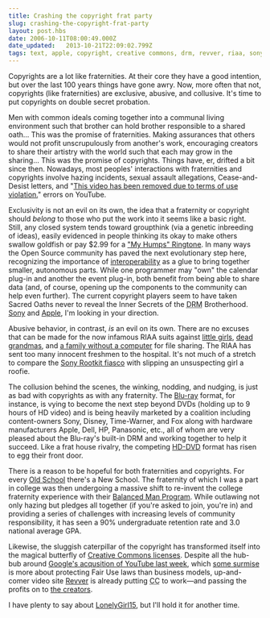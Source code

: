 ```yaml
---
title: Crashing the copyright frat party
slug: crashing-the-copyright-frat-party
layout: post.hbs
date: 2006-10-11T08:00:49.000Z
date_updated:   2013-10-21T22:09:02.799Z
tags: text, apple, copyright, creative commons, drm, revver, riaa, sony, youtube
---
```


Copyrights are a lot like fraternities. At their core they have a good intention, but over the last 100 years things have gone awry. Now, more often that not, copyrights (like fraternities) are exclusive, abusive, and collusive. It's time to put copyrights on double secret probation.<!--more-->

Men with common ideals coming together into a communal living environment such that brother can hold brother responsible to a shared oath... This was the promise of fraternities. Making assurances that others would not profit unscrupulously from another's work, encouraging creators to share their artistry with the world such that each may grow in the sharing... This was the promise of copyrights. Things have, er, drifted a bit since then. Nowadays, most peoples' interactions with fraternities and copyrights involve hazing incidents, sexual assault allegations, Cease-and-Desist letters, and "<a href="http://youtube.com/watch?v=V39IdmNkx1Y" title="Bush singing 'Sunday Bloody Sunday'">This video has been removed due to terms of use violation.</a>" errors on YouTube.

Exclusivity is not an evil on its own, the idea that a fraternity or copyright should <em>belong</em> to those who put the work into it seems like a basic right. Still, any closed system tends toward groupthink (via a genetic inbreeding of ideas), easily evidenced in people thinking its okay to make others swallow goldfish or pay $2.99 for a <a href="http://www.mtv.com/mobile/ringtones/#/mobile/ringtones/detail.jhtml?channel=ringtones_mtv_selects&from=index&ringtoneId=10027492" title="MTV.com Ringtones">"My Humps" Ringtone</a>. In many ways the Open Source community has paved the next evolutionary step here, recognizing the importance of <a href="http://en.wikipedia.org/wiki/Interoperability" title="Interoperability on Wikipedia">interoperability</a> as a glue to bring together smaller, autonomous parts. While one programmer may "own" the calendar plug-in and another the event plug-in, both benefit from being able to share data (and, of course, opening up the components to the community can help even further). The current copyright players seem to have taken Sacred Oaths never to reveal the Inner Secrets of the <acronym title="Digital Rights Management">DRM</acronym> Brotherhood. <a href="http://www.sysinternals.com/blog/sony-eula.htm" title="a typical Sony EULA">Sony</a> and <a href="http://weblog.infoworld.com/techwatch/archives/008183.html" title="'DVD Jon plays fair with Apple DRM' on InfoWorld">Apple</a>, I'm looking in your direction.

Abusive behavior, in contrast, <em>is</em> an evil on its own. There are no excuses that can be made for the now infamous RIAA suits against <a href="http://p2pnet.net/story/8603" title="'RIAA Chan case dismissal' on P2Pnet">little girls</a>, <a href="http://www.betanews.com/article/RIAA_Sues_Deceased_Grandmother/1107532260" title="'RIAA sues Deceased Grandma' on BetaNews">dead grandmas</a>, and <a href="http://arstechnica.com/news.ars/post/20060424-6662.html" title="'RIAA sue computer-less family, 234 others' on ArsTechnica">a family without a computer</a> for file sharing. The RIAA has sent too many innocent freshmen to the hospital. It's not much of a stretch to compare the <a href="http://www.cnet.com/4520-6033_1-6376177-1.html" title="'DRM This, Sony!' on CNet">Sony Rootkit fiasco</a> with slipping an unsuspecting girl a roofie.

The collusion behind the scenes, the winking, nodding, and nudging, is just as bad with copyrights as with any fraternity. The <a href="http://en.wikipedia.org/wiki/Blu-ray_Disc" title="Blu-ray on Wikipedia">Blu-ray</a> format, for instance, is vying to become the next step beyond DVDs (holding up to 9 hours of HD video) and is being heavily marketed by a coalition including content-owners Sony, Disney, Time-Warner, and Fox along with hardware manufacturers Apple, Dell, HP, Panasonic, etc., all of whom are very pleased about the Blu-ray's built-in DRM and working together to help it succeed. Like a frat house rivalry, the competing <a href="http://en.wikipedia.org/wiki/HD_DVD" title="HD DVD on Wikipedia">HD-DVD</a> format has risen to egg their front door.

There is a reason to be hopeful for both fraternities and copyrights. For every <a href="http://www.oldschool-themovie.com/" title="Will Farrell Goes to College Movie">Old School</a> there's a New School. The fraternity of which I was a part in college was then undergoing a massive shift to re-invent the college fraternity experience with their <a href="http://www.sigep.org/memdev/bmp.asp" title="The BMP at SigEp.org">Balanced Man Program</a>. While outlawing not only hazing but pledges all together (if you're asked to join, you're in) and providing a series of challenges with increasing levels of community responsibility, it has seen a 90% undergraduate retention rate and 3.0 national average GPA.

Likewise, the sluggish caterpillar of the copyright has transformed itself into the magical butterfly of <a href="http://creativecommons.org/" title="CreativeCommons.org">Creative Commons licenses</a>. Despite all the hub-bub around <a href="http://www.youtube.com/watch?v=QCVxQ_3Ejkg" title="'A message from Chad and Steve' on YouTube">Google's acqusition of YouTube last week</a>, which <a href="http://slashdot.org/comments.pl?sid=200173&cid=16392881" title="Mystic Goat's Slashdot comment on the situation">some surmise</a> is more about protecting Fair Use laws than business models, up-and-comer video site <a href="http://one.revver.com/browse/Editor%27s+Picks#_show_video_77909" title="A derivative work">Revver</a> is already putting <acronym title="Creative Commons">CC</acronym> to work&mdash;and passing the profits on to <a href="http://one.revver.com/browse/Editor%27s+Picks#_show_video_77731" title="LonelyGirl15 on Revver">the creators</a>.

I have plenty to say about <a href="http://www.lonelygirl15.com/?p=80&play=1" title="'The Ceremony' on LonelyGirl15.com">LonelyGirl15</a>, but I'll hold it for another time.
